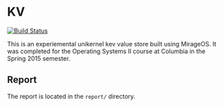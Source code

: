 # KV

[![Build Status](https://travis-ci.org/natebrennand/kv.svg)](https://travis-ci.org/natebrennand/kv)

This is an experiemental unikernel kev value store built using MirageOS.
It was completed for the Operating Systems II course at Columbia in the Spring 2015 semester.


## Report

The report is located in the `report/` directory.
